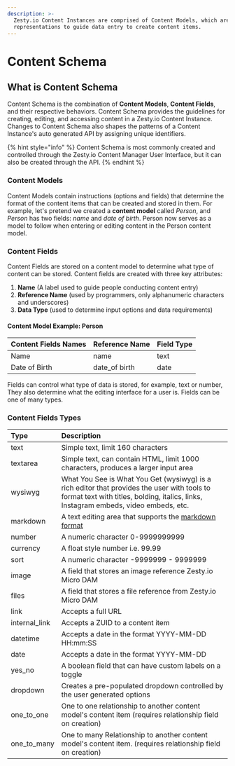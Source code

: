 ```yaml
---
description: >-
  Zesty.io Content Instances are comprised of Content Models, which are data
  representations to guide data entry to create content items.
---
```


# Content Schema

## What is Content Schema

Content Schema is the combination of **Content Models**, **Content Fields**, and their respective behaviors. Content Schema provides the guidelines for creating, editing, and accessing content in a Zesty.io Content Instance. Changes to Content Schema also shapes the patterns of a Content Instance's auto generated API by assigning unique identifiers.

{% hint style="info" %}
Content Schema is most commonly created and controlled through the Zesty.io Content Manager User Interface, but it can also be created through the API.
{% endhint %}

### Content Models

Content Models contain instructions \(options and fields\) that determine the format of the content items that can be created and stored in them. For example, let's pretend we created a **content model** called _Person_, and _Person_ has two fields: _name_ and _date of birth_. Person now serves as a model to follow when entering or editing content in the Person content model.   

### Content Fields

Content Fields are stored on a content model to determine what type of content can be stored.  Content fields are created with three key attributes:

1. **Name** \(A label used to guide people conducting content entry\) 
2. **Reference Name** \(used by programmers, only alphanumeric characters and underscores\)
3. **Data Type** \(used to determine input options and data requirements\)

#### **Content Model Example: Person**

| Content Fields Names  | Reference Name | Field Type |
| :--- | :--- | :--- |
| Name  | name | text |
| Date of Birth | date\_of birth | date |

Fields can control what type of data is stored, for example, text or number, They also determine what the editing interface for a user is. Fields can be one of many types.

### Content Fields Types

|  Type | Description |
| :--- | :--- |
| text | Simple text, limit 160 characters |
| textarea | Simple text, can contain HTML, limit 1000 characters, produces a larger input area |
| wysiwyg | What You See is What You Get \(wysiwyg\) is a rich editor that provides the user with tools to format text with titles, bolding, italics, links, Instagram embeds, video embeds, etc. |
| markdown | A text editing area that supports the [markdown format](https://www.markdownguide.org/basic-syntax/) |
| number | A numeric character 0-9999999999 |
| currency | A float style number i.e. 99.99 |
| sort | A numeric character -9999999 - 9999999 |
| image | A field that stores an image reference Zesty.io Micro DAM |
| files | A field that stores a file reference from Zesty.io Micro DAM |
| link | Accepts a full URL |
| internal\_link | Accepts a ZUID to a content item |
| datetime | Accepts a date in the format YYYY-MM-DD HH:mm:SS  |
| date | Accepts a date in the format YYYY-MM-DD |
| yes\_no | A boolean field that can have custom labels on a toggle |
| dropdown | Creates a pre-populated dropdown controlled by the user generated options |
| one\_to\_one | One to one relationship to another content model's content item \(requires relationship field on creation\) |
| one\_to\_many | One to many Relationship to another content model's content item. \(requires relationship field on creation\) |



